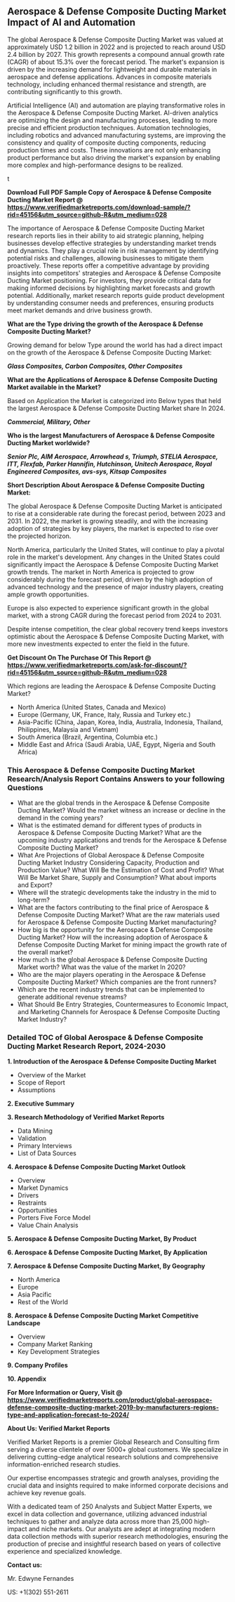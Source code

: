 <h2>Aerospace & Defense Composite Ducting Market Impact of AI and Automation</h2><p>The global Aerospace & Defense Composite Ducting Market was valued at approximately USD 1.2 billion in 2022 and is projected to reach around USD 2.4 billion by 2027. This growth represents a compound annual growth rate (CAGR) of about 15.3% over the forecast period. The market's expansion is driven by the increasing demand for lightweight and durable materials in aerospace and defense applications. Advances in composite materials technology, including enhanced thermal resistance and strength, are contributing significantly to this growth.</p><p>Artificial Intelligence (AI) and automation are playing transformative roles in the Aerospace & Defense Composite Ducting Market. AI-driven analytics are optimizing the design and manufacturing processes, leading to more precise and efficient production techniques. Automation technologies, including robotics and advanced manufacturing systems, are improving the consistency and quality of composite ducting components, reducing production times and costs. These innovations are not only enhancing product performance but also driving the market's expansion by enabling more complex and high-performance designs to be realized.</p>t</p><p id="" class=""><strong>Download Full PDF Sample Copy of Aerospace & Defense Composite Ducting Market Report @ <a href="https://www.verifiedmarketreports.com/download-sample/?rid=45156&utm_source=github-R&utm_medium=028" target="_blank">https://www.verifiedmarketreports.com/download-sample/?rid=45156&utm_source=github-R&utm_medium=028</a></strong></p><p>The importance of&nbsp;Aerospace & Defense Composite Ducting Market research reports lies in their ability to aid strategic planning, helping businesses develop effective strategies by understanding market trends and dynamics. They play a crucial role in risk management by identifying potential risks and challenges, allowing businesses to mitigate them proactively. These reports offer a competitive advantage by providing insights into competitors' strategies and Aerospace & Defense Composite Ducting Market positioning. For investors, they provide critical data for making informed decisions by highlighting market forecasts and growth potential. Additionally, market research reports guide product development by understanding consumer needs and preferences, ensuring products meet market demands and drive business growth.</p><p><strong>What are the&nbsp;Type driving the growth of the Aerospace & Defense Composite Ducting Market?</strong></p><p id="" class="">Growing demand for below Type around the world has had a direct impact on the growth of the Aerospace & Defense Composite Ducting Market:</p><em><strong>Glass Composites, Carbon Composites, Other Composites</strong></em></p><strong>What are the&nbsp;Applications&nbsp;of Aerospace & Defense Composite Ducting Market available in the Market?</strong></p><p id="" class="">Based on Application the Market is categorized into Below types that held the largest Aerospace & Defense Composite Ducting Market share In 2024.</p><em><strong>Commercial, Military, Other</strong></em></p><strong>Who is the largest Manufacturers of Aerospace & Defense Composite Ducting Market worldwide?</strong></p><p><em><strong>Senior Plc, AIM Aerospace, Arrowhead s, Triumph, STELIA Aerospace, ITT, Flexfab, Parker Hannifin, Hutchinson, Unitech Aerospace, Royal Engineered Composites, avs-sys, Kitsap Composites</strong></em></p><p id="" class=""><strong>Short Description About Aerospace & Defense Composite Ducting Market:</strong></p><p>The global Aerospace & Defense Composite Ducting Market is anticipated to rise at a considerable rate during the forecast period, between 2023 and 2031. In 2022, the market is growing steadily, and with the increasing adoption of strategies by key players, the market is expected to rise over the projected horizon.</p><p>North America, particularly the United States, will continue to play a pivotal role in the market's development. Any changes in the United States could significantly impact the Aerospace & Defense Composite Ducting Market growth trends. The market in North America is projected to grow considerably during the forecast period, driven by the high adoption of advanced technology and the presence of major industry players, creating ample growth opportunities.</p><p>Europe is also expected to experience significant growth in the global market, with a strong CAGR during the forecast period from 2024 to 2031.</p><p>Despite intense competition, the clear global recovery trend keeps investors optimistic about the Aerospace & Defense Composite Ducting Market, with more new investments expected to enter the field in the future.</p><p id="" class=""><strong>Get Discount On The Purchase Of This Report @ <a href="https://www.verifiedmarketreports.com/ask-for-discount/?rid=45156&utm_source=github-R&utm_medium=028" target="_blank">https://www.verifiedmarketreports.com/ask-for-discount/?rid=45156&utm_source=github-R&utm_medium=028</a></strong></p>Which regions are leading the Aerospace & Defense Composite Ducting Market?</p><ul><li>North America (United States, Canada and Mexico)</li><li>Europe (Germany, UK, France, Italy, Russia and Turkey etc.)</li><li>Asia-Pacific (China, Japan, Korea, India, Australia, Indonesia, Thailand, Philippines, Malaysia and Vietnam)</li><li>South America (Brazil, Argentina, Columbia etc.)</li><li>Middle East and Africa (Saudi Arabia, UAE, Egypt, Nigeria and South Africa)</li></ul><h3 id="" class="">This Aerospace & Defense Composite Ducting Market Research/Analysis Report Contains Answers to your following Questions</h3><ul><li>What are the global trends in the Aerospace & Defense Composite Ducting Market? Would the market witness an increase or decline in the demand in the coming years?</li><li>What is the estimated demand for different types of products in Aerospace & Defense Composite Ducting Market? What are the upcoming industry applications and trends for the Aerospace & Defense Composite Ducting Market?</li><li>What Are Projections of Global Aerospace & Defense Composite Ducting Market Industry Considering Capacity, Production and Production Value? What Will Be the Estimation of Cost and Profit? What Will Be Market Share, Supply and Consumption? What about imports and Export?</li><li>Where will the strategic developments take the industry in the mid to long-term?</li><li>What are the factors contributing to the final price of Aerospace & Defense Composite Ducting Market? What are the raw materials used for Aerospace & Defense Composite Ducting Market manufacturing?</li><li>How big is the opportunity for the Aerospace & Defense Composite Ducting Market? How will the increasing adoption of Aerospace & Defense Composite Ducting Market for mining impact the growth rate of the overall market?</li><li>How much is the global Aerospace & Defense Composite Ducting Market worth? What was the value of the market In 2020?</li><li>Who are the major players operating in the Aerospace & Defense Composite Ducting Market? Which companies are the front runners?</li><li>Which are the recent industry trends that can be implemented to generate additional revenue streams?</li><li>What Should Be Entry Strategies, Countermeasures to Economic Impact, and Marketing Channels for Aerospace & Defense Composite Ducting Market Industry?</li></ul><h3 id="" class="">Detailed TOC of Global Aerospace & Defense Composite Ducting Market Research Report, 2024-2030</h3><p id="" class=""><strong>1. Introduction of the Aerospace & Defense Composite Ducting Market</strong></p><ul><li>Overview of the Market</li><li>Scope of Report</li><li>Assumptions</li></ul><p id="" class=""><strong>2. Executive Summary</strong></p><p id="" class=""><strong>3. Research Methodology of Verified Market Reports</strong></p><ul><li>Data Mining</li><li>Validation</li><li>Primary Interviews</li><li>List of Data Sources</li></ul><p id="" class=""><strong>4. Aerospace & Defense Composite Ducting Market Outlook</strong></p><ul><li>Overview</li><li>Market Dynamics</li><li>Drivers</li><li>Restraints</li><li>Opportunities</li><li>Porters Five Force Model</li><li>Value Chain Analysis</li></ul><p id="" class=""><strong>5. Aerospace & Defense Composite Ducting Market, By Product</strong></p><p id="" class=""><strong>6. Aerospace & Defense Composite Ducting Market, By Application</strong></p><p id="" class=""><strong>7. Aerospace & Defense Composite Ducting Market, By Geography</strong></p><ul><li>North America</li><li>Europe</li><li>Asia Pacific</li><li>Rest of the World</li></ul><p id="" class=""><strong>8. Aerospace & Defense Composite Ducting Market Competitive Landscape</strong></p><ul><li>Overview</li><li>Company Market Ranking</li><li>Key Development Strategies</li></ul><p id="" class=""><strong>9. Company Profiles</strong></p><p id="" class=""><strong>10. Appendix</strong></p><p id="" class=""><strong>For More Information or Query, Visit @ <a href="https://www.verifiedmarketreports.com/product/global-aerospace-defense-composite-ducting-market-2019-by-manufacturers-regions-type-and-application-forecast-to-2024/" target="_blank">https://www.verifiedmarketreports.com/product/global-aerospace-defense-composite-ducting-market-2019-by-manufacturers-regions-type-and-application-forecast-to-2024/</a></strong></p><p id="" class=""><strong>About Us: Verified Market Reports</strong></p><p id="" class="">Verified Market Reports is a premier Global Research and Consulting firm serving a diverse clientele of over 5000+ global customers. We specialize in delivering cutting-edge analytical research solutions and comprehensive information-enriched research studies.</p><p id="" class="">Our expertise encompasses strategic and growth analyses, providing the crucial data and insights required to make informed corporate decisions and achieve key revenue goals.</p><p id="" class="">With a dedicated team of 250 Analysts and Subject Matter Experts, we excel in data collection and governance, utilizing advanced industrial techniques to gather and analyze data across more than 25,000 high-impact and niche markets. Our analysts are adept at integrating modern data collection methods with superior research methodologies, ensuring the production of precise and insightful research based on years of collective experience and specialized knowledge.</p><p id="" class=""><strong>Contact us:</strong></p><p id="" class="">Mr. Edwyne Fernandes</p><p id="" class="">US: +1(302) 551-2611</p>